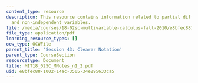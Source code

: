 ```yaml
---
content_type: resource
description: This resource contains information related to partial differentiation
  and non-independent variables.
file: /media/courses/18-02sc-multivariable-calculus-fall-2010/e8bfec88100214ac350534e295633ca5_MIT18_02SC_MNotes_n1_2.pdf
file_type: application/pdf
learning_resource_types: []
ocw_type: OCWFile
parent_title: 'Session 43: Clearer Notation'
parent_type: CourseSection
resourcetype: Document
title: MIT18_02SC_MNotes_n1_2.pdf
uid: e8bfec88-1002-14ac-3505-34e295633ca5
---
```

